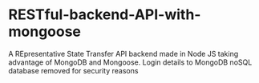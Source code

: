# RESTful-backend-API-with-mongoose

A REpresentative State Transfer API backend made in Node JS taking advantage of MongoDB and Mongoose.
Login details to MongoDB noSQL database removed for security reasons
